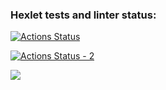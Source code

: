 ### Hexlet tests and linter status:
[![Actions Status](https://github.com/saintsloth/frontend-project-lvl1/workflows/hexlet-check/badge.svg)](https://github.com/saintsloth/frontend-project-lvl1/actions)

[![Actions Status - 2](https://github.com/saintsloth/frontend-project-lvl1/workflows/my-check/badge.svg)](https://github.com/saintsloth/frontend-project-lvl1/actions)

<a href="https://codeclimate.com/github/saintsloth/frontend-project-lvl1/maintainability"><img src="https://api.codeclimate.com/v1/badges/306ed6cd3f882e0dae9a/maintainability" /></a>